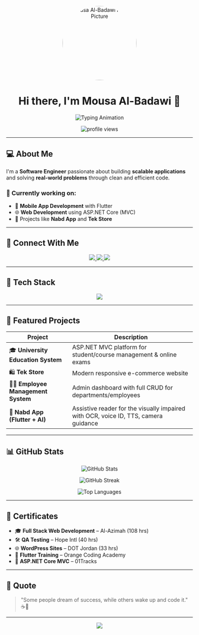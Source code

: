 <!-- Profile Header with Typing SVG Animation -->
<p align="center">
  <img width="200" src="https://raw.githubusercontent.com/mousaalbadwi/mousaalbadwi/main/246d98fb-d0b3-40ab-a2f0-b82d00b326f2.png" alt="Mousa Al-Badawi Profile Picture" style="border-radius: 50%;" />
</p>

<h1 align="center">Hi there, I'm Mousa Al-Badawi 👋</h1>

<p align="center">
  <img src="https://readme-typing-svg.herokuapp.com?font=Fira+Code&size=22&pause=1000&color=F70000&center=true&width=450&lines=Software+Engineer;Flutter+%7C+ASP.NET+Core+%7C+PHP+%7C+C%2B%2B+%7C+Java;Lifelong+Learner+%7C+Problem+Solver;Building+clean+and+scalable+solutions" alt="Typing Animation" />
</p>

<p align="center">
  <img src="https://komarev.com/ghpvc/?username=mousaalbadwi&label=Profile%20views&color=blueviolet&style=flat" alt="profile views" />
</p>

---

## 💻 About Me

I'm a **Software Engineer** passionate about building **scalable applications** and solving **real-world problems** through clean and efficient code.

### 🔧 Currently working on:
- 📱 **Mobile App Development** with Flutter
- 🌐 **Web Development** using ASP.NET Core (MVC)
- 🚀 Projects like **Nabd App** and **Tek Store**

---

## 🔗 Connect With Me
<p align="center">
  <a href="mailto:moeyad2003@gmail.com">
    <img src="https://img.shields.io/badge/Gmail-D14836?style=for-the-badge&logo=gmail&logoColor=white" />
  </a>
  <a href="https://www.linkedin.com/in/mousa-mustafa-798822277/">
    <img src="https://img.shields.io/badge/LinkedIn-0077B5?style=for-the-badge&logo=linkedin&logoColor=white" />
  </a>
  <a href="tel:+962795960252">
    <img src="https://img.shields.io/badge/Phone-25D366?style=for-the-badge&logo=whatsapp&logoColor=white" />
  </a>
</p>

---

## 🚀 Tech Stack
<p align="center">
  <img src="https://skillicons.dev/icons?i=dart,flutter,cs,java,cpp,php,html,css,js,ts,bootstrap,jquery,mysql,sqlserver,git,github,visualstudio,vscode&perline=8" />
</p>

---

## 💼 Featured Projects

| Project | Description |
|--------|-------------|
| 🎓 **University Education System** | ASP.NET MVC platform for student/course management & online exams |
| 🛍️ **Tek Store** | Modern responsive e-commerce website |
| 👩‍💼 **Employee Management System** | Admin dashboard with full CRUD for departments/employees |
| 📱 **Nabd App (Flutter + AI)** | Assistive reader for the visually impaired with OCR, voice ID, TTS, camera guidance |

---

## 📊 GitHub Stats
<p align="center">
  <img src="https://github-readme-stats.vercel.app/api?username=mousaalbadwi&show_icons=true&theme=radical" alt="GitHub Stats" />
</p>

<p align="center">
  <img src="https://github-readme-streak-stats.herokuapp.com/?user=mousaalbadwi&theme=radical" alt="GitHub Streak" />
</p>

<p align="center">
  <img src="https://github-readme-stats.vercel.app/api/top-langs/?username=mousaalbadwi&layout=compact&theme=radical" alt="Top Languages" />
</p>

---

## 🧠 Certificates

- 🎓 **Full Stack Web Development** – Al-Azimah (108 hrs)
- 🛠️ **QA Testing** – Hope Intl (40 hrs)
- 🌐 **WordPress Sites** – DOT Jordan (33 hrs)
- 📱 **Flutter Training** – Orange Coding Academy
- 🔧 **ASP.NET Core MVC** – 01Tracks

---

## 💬 Quote
> "Some people dream of success, while others wake up and code it." ☕🚀

---

<p align="center">
  <img src="https://capsule-render.vercel.app/api?type=waving&color=gradient&height=100&section=footer"/>
</p>
